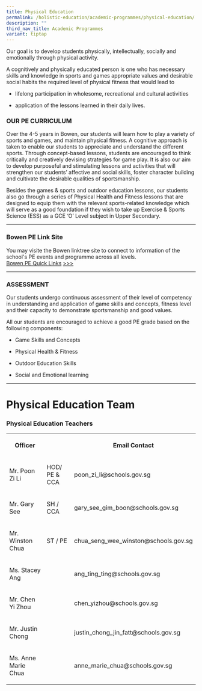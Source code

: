 ```yaml
---
title: Physical Education
permalink: /holistic-education/academic-programmes/physical-education/
description: ""
third_nav_title: Academic Programmes
variant: tiptap
---
```

<p>Our goal is to develop students physically, intellectually, socially and
emotionally through physical activity.&nbsp; &nbsp;</p>
<p>A cognitively and physically educated person is one who has necessary
skills and knowledge in sports and games appropriate values and desirable
social habits the required level of physical fitness that would lead to</p>
<ul>
<li>
<p>lifelong participation in wholesome, recreational and cultural activities</p>
</li>
<li>
<p>application of the lessons learned in their daily lives.</p>
</li>
</ul>
<h3>OUR PE CURRICULUM</h3>
<p>Over the 4-5 years in Bowen, our students will learn how to play a variety
of sports and games, and maintain physical fitness. A cognitive approach
is taken to enable our students to appreciate and understand the different
sports. Through concept-based lessons, students are encouraged to think
critically and creatively devising strategies for game play. It is also
our aim to develop purposeful and stimulating lessons and activities that
will strengthen our students’ affective and social skills, foster character
building and cultivate the desirable qualities of sportsmanship.&nbsp;
&nbsp;&nbsp;</p>
<p>Besides the games &amp; sports and outdoor education lessons, our students
also go through a series of Physical Health and Fitness lessons that are
designed to equip them with the relevant sports-related knowledge which
will serve as a good foundation if they wish to take up Exercise &amp;
Sports Science (ESS) as a GCE ‘O’ Level subject in Upper Secondary.</p>
<p></p>
<hr>
<h3>Bowen PE Link Site</h3>
<p>You may visite the Bowen linktree site to connect to information of the
school's PE events and programme across all levels.
<br><a href="https://linktr.ee/bowenpe" rel="noopener nofollow" target="_blank">Bowen PE Quick Links</a>
<a href="https://sites.google.com/bws.edu.sg/bowenpe" rel="noopener noreferrer nofollow" target="_blank">&gt;&gt;&gt;</a>
</p>
<hr>
<h3>ASSESSMENT</h3>
<p>Our students undergo continuous assessment of their level of competency
in understanding and application of game skills and concepts, fitness level
and their capacity to demonstrate sportsmanship and good values.&nbsp;</p>
<p>All our students are encouraged to achieve a good PE grade based on the
following components:</p>
<ul>
<li>
<p>Game Skills and Concepts</p>
</li>
<li>
<p>Physical Health &amp; Fitness</p>
</li>
<li>
<p>Outdoor Education Skills</p>
</li>
<li>
<p>Social and Emotional learning</p>
</li>
</ul>
<hr>
<h1>Physical Education Team</h1>
<h3>Physical Education Teachers</h3>
<table style="minWidth: 75px">
<colgroup>
<col>
<col>
<col>
</colgroup>
<tbody>
<tr>
<th rowspan="1" colspan="1">
<p>Officer</p>
</th>
<th rowspan="1" colspan="1">
<p></p>
</th>
<th rowspan="1" colspan="1">
<p>Email Contact</p>
</th>
</tr>
<tr>
<td rowspan="1" colspan="1">
<p>Mr. Poon Zi Li</p>
</td>
<td rowspan="1" colspan="1">
<p>HOD/ PE &amp; CCA</p>
</td>
<td rowspan="1" colspan="1">
<p>poon_zi_li@schools.gov.sg
<br>
</p>
</td>
</tr>
<tr>
<td rowspan="1" colspan="1">
<p>Mr. Gary See</p>
</td>
<td rowspan="1" colspan="1">
<p>SH / CCA</p>
</td>
<td rowspan="1" colspan="1">
<p>gary_see_gim_boon@schools.gov.sg</p>
</td>
</tr>
<tr>
<td rowspan="1" colspan="1">
<p>Mr. Winston Chua
<br>
</p>
</td>
<td rowspan="1" colspan="1">
<p>ST / PE</p>
</td>
<td rowspan="1" colspan="1">
<p>chua_seng_wee_winston@schools.gov.sg
<br>
</p>
</td>
</tr>
<tr>
<td rowspan="1" colspan="1">
<p>Ms. Stacey Ang</p>
</td>
<td rowspan="1" colspan="1">
<p></p>
</td>
<td rowspan="1" colspan="1">
<p>ang_ting_ting@schools.gov.sg
<br>
</p>
</td>
</tr>
<tr>
<td rowspan="1" colspan="1">
<p>Mr. Chen Yi Zhou</p>
</td>
<td rowspan="1" colspan="1">
<p></p>
</td>
<td rowspan="1" colspan="1">
<p>chen_yizhou@schools.gov.sg
<br>
</p>
</td>
</tr>
<tr>
<td rowspan="1" colspan="1">
<p>Mr. Justin Chong</p>
</td>
<td rowspan="1" colspan="1">
<p></p>
</td>
<td rowspan="1" colspan="1">
<p>justin_chong_jin_fatt@schools.gov.sg
<br>
</p>
</td>
</tr>
<tr>
<td rowspan="1" colspan="1">
<p>Ms. Anne Marie Chua
<br>
</p>
</td>
<td rowspan="1" colspan="1">
<p></p>
</td>
<td rowspan="1" colspan="1">
<p>anne_marie_chua@schools.gov.sg</p>
</td>
</tr>
</tbody>
</table>
<p></p>